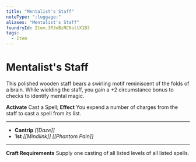 ```yaml
---
title: "Mentalist's Staff"
noteType: ":luggage:"
aliases: "Mentalist's Staff"
foundryId: Item.3R3oBzNC6oltX1B3
tags:
  - Item
---
```


# Mentalist's Staff

This polished wooden staff bears a swirling motif reminiscent of the folds of a brain. While wielding the staff, you gain a +2 circumstance bonus to checks to identify mental magic.

**Activate** Cast a Spell; **Effect** You expend a number of charges from the staff to cast a spell from its list.

* * *

*   **Cantrip** _[[Daze]]_
*   **1st** _[[Mindlink]]_ _[[Phantom Pain]]_

* * *

**Craft Requirements** Supply one casting of all listed levels of all listed spells.
